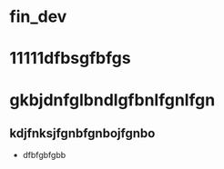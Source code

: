 # fin_dev
<h1>11111dfbsgfbfgs<h1>


<p>gkbjdnfglbndlgfbnlfgnlfgn</p>


<h2>kdjfnksjfgnbfgnbojfgnbo</h2>


<ul>
<li>dfbfgbfgbb</li>

</ul>

